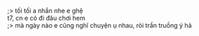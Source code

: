 ;> tối tối a nhắn nhe e ghệ<br>
t7, cn e có đi đâu chơi hem<br>
;> mà ngày nào e cũng nghĩ chuyện ụ nhau, ròi trần truồng ý hả
